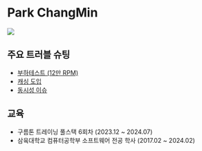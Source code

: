 # Park ChangMin

<a href="https://98qkrckdals.tistory.com/"><img src="http://img.shields.io/badge/-Tech%20blog-red?style=flat-square&logo=tistory&link=https://hongdosan.tistory.com/"></a>

## 주요 트러블 슈팅
- [부하테스트 (12만 RPM)](https://98qkrckdals.tistory.com/37)
- [캐싱 도입](https://98qkrckdals.tistory.com/36)
- [동시성 이슈](https://98qkrckdals.tistory.com/35)


## 교육
- 구름톤 트레이닝 풀스택 6회차 (2023.12 ~ 2024.07)
- 삼육대학교 컴퓨터공학부 소프트웨어 전공 학사 (2017.02 ~ 2024.02)
